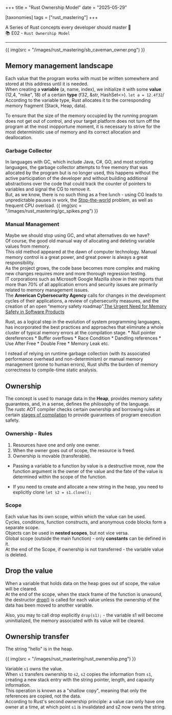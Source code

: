 +++
title = "Rust Ownership Model"
date = "2025-05-29"

[taxonomies]
tags = ["rust_mastering"]
+++

A Series of Rust concepts every developer should master 🥋  
📚 E02 - `Rust Ownership Model`
<!-- more -->
---

{{ img(src = "/images/rust_mastering/sb_caveman_owner.png") }}

## Memory management landscape
Each value that the program works with must be written somewhere and stored at this address until it is needed.  
When creating a **variable** (a, name, index), we initialize it with some **value** (12,4, "mike", 18) of a certain **type** (f32, &str, HashSet<>).
`let a = 12.4f32`/  
According to the variable type, Rust allocates it to the corresponding memory fragment (Stack, Heap, data).  

To ensure that the size of the memory occupied by the running program does not get out of control, and your target platform does not turn off the program at the most inopportune moment, it is necessary to strive for the most deterministic use of memory and its correct allocation and deallocation.

### Garbage Collector
In languages ​​with GC, which include Java, C#, GO, and most scripting languages, the garbage collector attempts to free memory that was allocated by the program but is no longer used, this happens without the active participation of the developer and without building additional abstractions over the code that could track the counter of pointers to variables and signal the CG to remove it.  
But, as we know, there is no such thing as a free lunch - using CG leads to unpredictable pauses in work, the [Stop-the-world](https://stackoverflow.com/questions/16695874/why-does-the-jvm-full-gc-need-to-stop-the-world) problem, as well as frequent CPU overload.
{{ img(src = "/images/rust_mastering/gc_spikes.png") }}

### Manual Management
Maybe we should stop using GC, and what alternatives do we have?  
Of course, the good old manual way of allocating and deleting variable values ​​from memory.  
This old method appeared at the dawn of computer technology. Manual memory control is a great power, and great power is always a great responsibility.  
As the project grows, the code base becomes more complex and making new changes requires more and more thorough regression testing.  
IT corporations such as Microsoft Google Mazilla show in their reports that more than 70% of all application errors and security issues are primarily related to memory management issues.  
The **American Cybersecurity Agency** calls for changes in the development cycles of their applications, a review of cybersecurity measures, and the creation of an open “memory safety roadmap”.[The Urgent Need for Memory Safety in Software Products](https://www.cisa.gov/news-events/news/urgent-need-memory-safety-software-products)

Rust, as a logical step in the evolution of system programming languages, has incorporated the best practices and approaches that eliminate a whole cluster of typical memory errors at the compilation stage.
    * Null pointer dereferences
    * Buffer overflows
    * Race Condition
    * Dandling references
    * Use After Free
    * Double Free
    * Memory Leak etc.

I nstead of relying on runtime garbage collection (with its associated performance overhead and non-determinism) or manual memory management (prone to human errors), Rust shifts the burden of memory correctness to compile-time static analysis.

## Ownership
The concept is used to manage data in the **Heap**, provides memory safety guarantees, and, in a sense, defines the philosophy of the language.  
The rustc AOT compiler checks certain ownership and borrowing rules at certain [stages of compilation](https://maltsev-dev.github.io/rs-to-bin/) to provide guarantees of program execution safety.

### Ownership - Rules
1. Resources have one and only one owner. 
2. When the owner goes out of scope, the resource is freed. 
3. Ownership is movable (transferable).

* Passing a variable to a function by value is a destructive move, now the function argument is the owner of the value and the fate of the value is determined within the scope of the function.

* If you need to create and allocate a new string in the heap, you need to explicitly clone `let s2 = s1.clone();`

### Scope
Each value has its own scope, within which the value can be used.  
Cycles, conditions, function constructs, and anonymous code blocks form a separate scope.  
Objects can be used in **nested scopes**, but not vice versa.  
Global scope (outside the main function) - only **constants** can be defined in it.  
At the end of the Scope, if ownership is not transferred - the variable value is deleted.

## Drop the value
When a variable that holds data on the heap goes out of scope, the value will be cleared.  
At the end of the scope, when the stack frame of the function is unwound, the destructor [drop()](https://doc.rust-lang.org/std/mem/fn.drop.html) is called for each value unless the ownership of the data has been moved to another variable.

Also, you may to call drop explicitly `drop(s1);` - the variable s1 will become uninitialized, the memory associated with its value will be cleared.

## Ownership transfer
The string "hello" is in the heap.

{{ img(src = "/images/rust_mastering/rust_ownership.png") }}

Variable `s1` owns the value.  
When `s1` transfers ownership to `s2`, `s2` copies the information from `s1`, creating a new stack entry with the string pointer, length, and capacity information.  
This operation is known as a "shallow copy", meaning that only the references are copied, not the data.  
According to Rust's second ownership principle: a value can only have one owner at a time, at which point `s1` is invalidated and s2 now owns the string. 